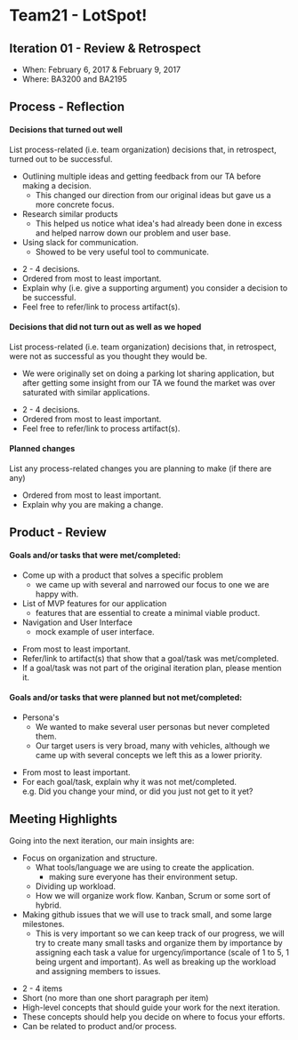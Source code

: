 # Team21 - LotSpot!

## Iteration 01 - Review & Retrospect

 * When: February 6, 2017 & February 9, 2017
 * Where: BA3200 and BA2195

## Process - Reflection



#### Decisions that turned out well

List process-related (i.e. team organization) decisions that, in retrospect, turned out to be successful.

- Outlining multiple ideas and getting feedback from our TA before making a decision.
	- This changed our direction from our original ideas but gave us a more concrete focus.
- Research similar products
	- This helped us notice what idea's had already been done in excess and helped narrow down our problem and user base.
- Using slack for communication.
	- Showed to be very useful tool to communicate.

 * 2 - 4 decisions.
 * Ordered from most to least important.
 * Explain why (i.e. give a supporting argument) you consider a decision to be successful.
 * Feel free to refer/link to process artifact(s).

#### Decisions that did not turn out as well as we hoped

List process-related (i.e. team organization) decisions that, in retrospect, were not as successful as you thought they would be.

- We were originally set on doing a parking lot sharing application, but after getting some insight from our TA we found the market was over 
	saturated with similar applications.

 * 2 - 4 decisions.
 * Ordered from most to least important.
 * Feel free to refer/link to process artifact(s).


#### Planned changes

List any process-related changes you are planning to make (if there are any)


 * Ordered from most to least important.
 * Explain why you are making a change.


## Product - Review

#### Goals and/or tasks that were met/completed:

- Come up with a product that solves a specific problem
	- we came up with several and narrowed our focus to one we are happy with.
- List of MVP features for our application
	- features that are essential to create a minimal viable product.
- Navigation and User Interface
	- mock example of user interface.

 * From most to least important.
 * Refer/link to artifact(s) that show that a goal/task was met/completed.
 * If a goal/task was not part of the original iteration plan, please mention it.

#### Goals and/or tasks that were planned but not met/completed:
	
- Persona's
	- We wanted to make several user personas but never completed them.
	- Our target users is very broad, many with vehicles, although we came up with several concepts we left this as a lower priority.

 * From most to least important.
 * For each goal/task, explain why it was not met/completed.      
   e.g. Did you change your mind, or did you just not get to it yet?

## Meeting Highlights

Going into the next iteration, our main insights are:

- Focus on organization and structure.
	- What tools/language we are using to create the application.
		- making sure everyone has their environment setup.
	- Dividing up workload.
	- How we will organize work flow. Kanban, Scrum or some sort of hybrid.
- Making github issues that we will use to track small, and some large milestones.
	- This is very important so we can keep track of our progress, we will try to create many small tasks and organize them by importance by assigning each
	task a value for urgency/importance (scale of 1 to 5, 1 being urgent and important). As well as breaking up the workload and assigning members to issues.
	
 * 2 - 4 items
 * Short (no more than one short paragraph per item)
 * High-level concepts that should guide your work for the next iteration.
 * These concepts should help you decide on where to focus your efforts.
 * Can be related to product and/or process.